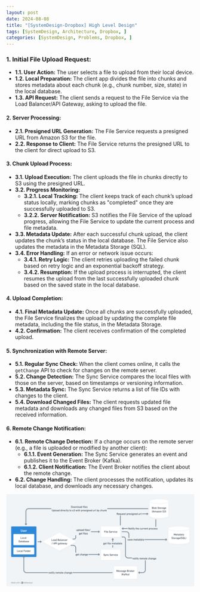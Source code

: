 ```yaml
---
layout: post
date: 2024-08-08
title: "[SystemDesign-Dropbox] High Level Design"
tags: [SystemDesign, Architecture, Dropbox, ]
categories: [SystemDesign, Problems, Dropbox, ]
---
```



### 1. Initial File Upload Request:

- **1.1. User Action:** The user selects a file to upload from their local device.
- **1.2. Local Preparation:** The client app divides the file into chunks and stores metadata about each chunk (e.g., chunk number, size, state) in the local database.
- **1.3. API Request:** The client sends a request to the File Service via the Load Balancer/API Gateway, asking to upload the file.

#### **2. Server Processing:**

- **2.1. Presigned URL Generation:** The File Service requests a presigned URL from Amazon S3 for the file.
- **2.2. Response to Client:** The File Service returns the presigned URL to the client for direct upload to S3.

#### **3. Chunk Upload Process:**

- **3.1. Upload Execution:** The client uploads the file in chunks directly to S3 using the presigned URL.
- **3.2. Progress Monitoring:**
	- **3.2.1. Local Tracking:** The client keeps track of each chunk’s upload status locally, marking chunks as "completed" once they are successfully uploaded to S3.
	- **3.2.2. Server Notification:** S3 notifies the File Service of the upload progress, allowing the File Service to update the current process and file metadata.
- **3.3. Metadata Update:** After each successful chunk upload, the client updates the chunk’s status in the local database. The File Service also updates the metadata in the Metadata Storage (SQL).
- **3.4. Error Handling:** If an error or network issue occurs:
	- **3.4.1. Retry Logic:** The client retries uploading the failed chunk based on retry logic and an exponential backoff strategy.
	- **3.4.2. Resumption:** If the upload process is interrupted, the client resumes the upload from the last successfully uploaded chunk based on the saved state in the local database.

#### **4. Upload Completion:**

- **4.1. Final Metadata Update:** Once all chunks are successfully uploaded, the File Service finalizes the upload by updating the complete file metadata, including the file status, in the Metadata Storage.
- **4.2. Confirmation:** The client receives confirmation of the completed upload.

#### **5. Synchronization with Remote Server:**

- **5.1. Regular Sync Check:** When the client comes online, it calls the `getChange` API to check for changes on the remote server.
- **5.2. Change Detection:** The Sync Service compares the local files with those on the server, based on timestamps or versioning information.
- **5.3. Metadata Sync:** The Sync Service returns a list of file IDs with changes to the client.
- **5.4. Download Changed Files:** The client requests updated file metadata and downloads any changed files from S3 based on the received information.

#### **6. Remote Change Notification:**

- **6.1. Remote Change Detection:** If a change occurs on the remote server (e.g., a file is uploaded or modified by another client):
	- **6.1.1. Event Generation:** The Sync Service generates an event and publishes it to the Event Broker (Kafka).
	- **6.1.2. Client Notification:** The Event Broker notifies the client about the remote change.
- **6.2. Change Handling:** The client processes the notification, updates its local database, and downloads any necessary changes.

![0](/assets/img/2024-08-08-[SystemDesign-Dropbox]-High-Level-Design.md/0.png)

